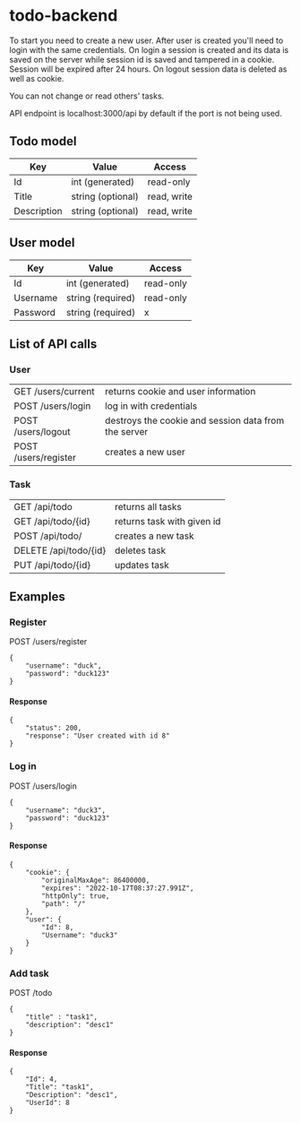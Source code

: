 # todo-backend
To start you need to create a new user. After user is created you'll need to login with the same credentials. On login a session is created and its data is saved on the server while session id is saved and tampered in a cookie. Session will be expired after 24 hours. On logout session data is deleted as well as cookie. 

You can not change or read others' tasks.

API endpoint is localhost:3000/api by default if the port is not being used.

## Todo model

|Key |Value | Access
--- | --- | ---
Id | int (generated) | read-only
Title | string (optional) | read, write
Description | string (optional) | read, write

## User model

|Key |Value | Access
--- | --- | ---
Id| int (generated) | read-only
Username | string (required) | read-only
Password | string (required) | x

## List of API calls

### User
| | | 
|---|---|
|GET /users/current | returns cookie and user information|
|POST /users/login | log in with credentials |
|POST /users/logout | destroys the cookie and session data from the server |
|POST /users/register | creates a new user |

### Task
| | |
|---|---|
|GET /api/todo | returns all tasks |
|GET /api/todo/{id} | returns task with given id |
|POST /api/todo/ | creates a new task |
|DELETE /api/todo/{id} | deletes task |
|PUT /api/todo/{id} | updates task |

## Examples

### Register

POST /users/register
```
{
    "username": "duck",
    "password": "duck123"
}
```

#### Response
```
{
    "status": 200,
    "response": "User created with id 8"
}
```

### Log in
POST /users/login
```
{
    "username": "duck3",
    "password": "duck123"
}
```
#### Response
```
{
    "cookie": {
        "originalMaxAge": 86400000,
        "expires": "2022-10-17T08:37:27.991Z",
        "httpOnly": true,
        "path": "/"
    },
    "user": {
        "Id": 8,
        "Username": "duck3"
    }
}
```

### Add task
POST /todo
```
{
    "title" : "task1",
    "description": "desc1"
}
```
#### Response
```
{
    "Id": 4,
    "Title": "task1",
    "Description": "desc1",
    "UserId": 8
}
```
